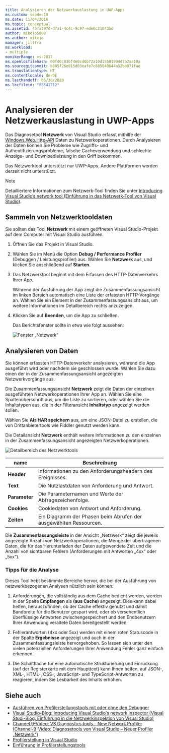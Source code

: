 ```yaml
---
title: Analysieren der Netzwerkauslastung in UWP-Apps
ms.custom: seodec18
ms.date: 11/04/2016
ms.topic: conceptual
ms.assetid: 45fa397d-d7a1-4c4c-9c97-ede6c21643bd
author: mikejo5000
ms.author: mikejo
manager: jillfra
ms.workload:
- multiple
monikerRange: vs-2017
ms.openlocfilehash: 00fd0c03bf460cd8b72a10d15501994d7a2aa10a
ms.sourcegitcommit: b885f26e015d03eafe7c885040644a52bb071fae
ms.translationtype: HT
ms.contentlocale: de-DE
ms.lasthandoff: 06/30/2020
ms.locfileid: "85541712"
---
```

# <a name="analyze-network-usage-in-uwp-apps"></a>Analysieren der Netzwerkauslastung in UWP-Apps
Das Diagnosetool **Netzwerk** von Visual Studio erfasst mithilfe der [Windows.Web.Http-API](/uwp/api/windows.web.http) Daten zu Netzwerkoperationen. Durch Analysieren der Daten können Sie Probleme wie Zugriffs- und Authentifizierungsprobleme, falsche Cacheverwendung und schlechte Anzeige- und Downloadleistung in den Griff bekommen.

 Das Netzwerktool unterstützt nur UWP-Apps. Andere Plattformen werden derzeit nicht unterstützt.

> [!NOTE]
> Detailliertere Informationen zum Netzwerk-Tool finden Sie unter [Introducing Visual Studio’s network tool (Einführung in das Netzwerk-Tool von Visual Studio)](https://devblogs.microsoft.com/visualstudio/introducing-visual-studios-network-tool/).

## <a name="collect-network-tool-data"></a>Sammeln von Netzwerktooldaten
 Sie sollten das Tool **Netzwerk** mit einem geöffneten Visual Studio-Projekt auf dem Computer mit Visual Studio ausführen.

1. Öffnen Sie das Projekt in Visual Studio.

2. Wählen Sie im Menü die Option **Debug / Performance Profiler** (Debuggen / Leistungsprofiler) aus. Wählen Sie **Netzwerk** aus, und klicken Sie anschließend auf **Starten**.

3. Das Netzwerktool beginnt mit dem Erfassen des HTTP-Datenverkehrs Ihrer App.

    Während der Ausführung der App zeigt die Zusammenfassungsansicht im linken Bereich automatisch eine Liste der erfassten HTTP-Vorgänge an. Wählen Sie ein Element in der Zusammenfassungsansicht aus, um weitere Informationen im Detailbereich rechts anzuzeigen.

4. Klicken Sie auf **Beenden**, um die App zu schließen.

   Das Berichtsfenster sollte in etwa wie folgt aussehen:

   ![Fenster „Netzwerk“](../profiling/media/network_fullwindow.png "NETWORK_FullWindow")

## <a name="analyze-data"></a>Analysieren von Daten
 Sie können erfassten HTTP-Datenverkehr analysieren, während die App ausgeführt wird oder nachdem sie geschlossen wurde. Wählen Sie dazu einen der in der Zusammenfassungsansicht angezeigten Netzwerkvorgänge aus.

 Die Zusammenfassungsansicht **Netzwerk** zeigt die Daten der einzelnen ausgeführten Netzwerkoperationen Ihrer App an. Wählen Sie eine Spaltenüberschrift aus, um die Liste zu sortieren, oder wählen Sie die Inhaltstypen aus, die in der Filteransicht **Inhaltstyp** angezeigt werden sollen.

 Wählen Sie **Als HAR speichern** aus, um eine JSON-Datei zu erstellen, die von Drittanbietertools wie Fiddler genutzt werden kann.

 Die Detailansicht **Netzwerk** enthält weitere Informationen zu den einzelnen in der Zusammenfassungsansicht angezeigten Netzwerkoperationen.

 ![Detailbereich des Netzwerktools](../profiling/media/network_detailsviewpane.png "NETWORK_DetailsViewPane")

|name|Beschreibung|
|-|-|
|**Header**|Informationen zu den Anforderungsheadern des Ereignisses.|
|**Text**|Die Nutzlastdaten von Anforderung und Antwort.|
|**Parameter**|Die Parameternamen und Werte der Abfragezeichenfolge.|
|**Cookies**|Cookiedaten von Antwort und Anforderung.|
|**Zeiten**|Ein Diagramm der Phasen beim Abrufen der ausgewählten Ressourcen.|

 Die **Zusammenfassungsleiste** in der Ansicht „Netzwerk“ zeigt die jeweils angezeigte Anzahl von Netzwerkoperationen, die Menge der übertragenen Daten, die für das Herunterladen der Daten aufgewendete Zeit und die Anzahl von sichtbaren Fehlern (Anforderungen mit Antworten „4xx“ oder „5xx“).

### <a name="analysis-tips"></a>Tipps für die Analyse
 Dieses Tool hebt bestimmte Bereiche hervor, die bei der Ausführung von netzwerkbezogenen Analysen nützlich sein können:

1. Anforderungen, die vollständig aus dem Cache bedient werden, werden in der Spalte **Empfangen** als **(aus Cache)** angezeigt. Dies kann dabei helfen, herauszufinden, ob der Cache effektiv genutzt und damit Bandbreite für die Benutzer gespart wird, oder ob versehentlich überflüssige Antworten zwischengespeichert und den Endbenutzern Ihrer Anwendung veraltete Daten bereitgestellt werden.

2. Fehlerantworten (4xx oder 5xx) werden mit einem roten Statuscode in der Spalte **Ergebnisse** angezeigt und auch in der Zusammenfassungsleiste hervorgehoben. So lassen sich unter den vielen potenziellen Anforderungen Ihrer Anwendung Fehler ganz einfach erkennen.

3. Die Schaltfläche für eine automatische Strukturierung und Einrückung (auf der Registerkarte mit dem Haupttext) kann Ihnen helfen, auf JSON-, XML-, HTML-, CSS-, JavaScript- und TypeScript-Antworten zu reagieren, indem Sie Lesbarkeit des Inhalts erhöhen.

## <a name="see-also"></a>Siehe auch

- [Ausführen von Profilerstellungstools mit oder ohne den Debugger](../profiling/running-profiling-tools-with-or-without-the-debugger.md)
- [Visual Studio-Blog: Introducing Visual Studio's network inspector (Visual Studi-Blog: Einführung in die Netzwerkinspektion von Visual Studio)](https://devblogs.microsoft.com/visualstudio/)
- [Channel 9-Video: VS Diagnostics tools – New Network Profiler (Channel-9-Video: Diagnosetools von Visual Studio – Neuer Profiler „Netzwerk“)](https://channel9.msdn.com/Series/ConnectOn-Demand/206)
- [Profilerstellung in Visual Studio](../profiling/index.yml)
- [Einführung in Profilerstellungstools](../profiling/profiling-feature-tour.md)